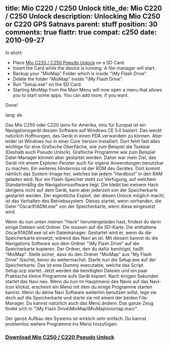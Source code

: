 title: Mio C220 / C250 Unlock
title_de: Mio C220 / C250 Unlock
description: Unlocking Mio C250 or C220 GPS Satnavs
parent: stuff
position: 30
comments: true
flattr: true
compat: c250
date: 2010-09-27
---

In short:

*   Place [Mio C220 / C250 Pseudo Unlock][1] on a SD Card.
*   Insert the Card while the device is running. A file-manager will start.
*   Backup your "MioMap" Folder which is inside "\My Flash Drive\".
*   Delete the folder "MioMap" inside "\My Flash Drive\".
*   Run "Setup.exe" on the SD Card.
*   Starting MioMap from the Main Menu will now open a menu that allows you to start some apps. You can add more, if you want.

Done!

 [1]: files/c250_pseudo_unlock.zip

lang: de

Das Mio C250 oder C220 (eins für Amerika, eins für Europa) ist ein Navigationsgerät dessen Software auf Windows CE 5.0 basiert.
Das weckt natürlich Hoffnungen, das Gerät in einen PDA verwandeln zu können. Aber leider ist Windows nur in einer Core Version installiert.
Dort fehlt fast alles wichtige für eine Grafische Oberfläche, wie zum Beispiel die Taskbar (Deshalb auch Pseudo Unlock). Grafische Programme wie zum Beispiel Datei-Manager können aber gestartet werden.
Daher war mein Ziel, das Gerät mit einem Explorer-Fenster auch für eigene Anwendungen benutzbar zu machen.
Ein weiteres Hinderniss ist der ROM des Gerätes. Dort kommt nämlich das System-Image her, welches bei jedem "Hardboot" in den RAM geladen wird.
Nur ein Flash-Speicher steht zur Verfügung, auf welchem Standartmäßig die Navigationssoftware liegt. Die bleibt bei meinem Hack übrigens nicht auf dem Gerät, kann aber jederzeit von der Speicherkarte gestartet werden.
Der eigentliche Exploit, der diesen Unlock möglich macht, ist das Verhalten des Betriebssystem.
Dieses startet, wenn vorhanden, die Datei "Oscar91ADM.exe" von der Speicherkarte, wenn diese eingesetzt wird.

Wenn du nun unten meinen "Hack" heruntergeladen hast, findest du darin einige Dateien und Ordner. Die müssen auf die SD-Karte.
Die enthaltene Oscar91ADM.exe ist ein Dateimanager. Gestartet wird er, wenn du die Speicherkarte einsetzt, wärend das Navi an ist.
Mit diesem kannst du die Navigations Software aus dem Ordner "\My Flash Drive\" auf die Speicherkarte kopieren. Der Ordner, den du dafür benötigst, heißt "MioMap".
Stelle sicher, dass du den Ordner "MioMap" aus "My Flash Drive" löschst, bevor du weitermachst.
Starte nun die Setup.exe auf der Speicherkarte. Das ist eine Dummy executable, welche das Script Setup.scp startet.
Jetzt werden die benötigten Dateien und ein paar Praktische kleine Programme aufs Gerät kopiert. Nach einigen Sekunden startet das Navi neu.
Wenn du nun im Hauptmenü des Navis auf das Navi-Icon klickst, erscheint ein Menü mit dem du einige Programme starten kannst.
Wenn du deine Navi Software weiterhin benutzen willst, lege sie doch auf die Speicherkarte und starte sie mit einem der beiden File-Manager.
Du kannst natürlich auch das Menü ändern. Das ganze Zeug findet sich in "\My Flash Drive\MioMap\MioMap\miomap.mscr".

Der ganze Aufbau des Systems ist wirklich sehr einfach. Du kannst problemlos weitere Programme ins Menü hinzufügen.

### [Download Mio C250 / C220 Pseudo Unlock][1]

 [1]: files/c250_pseudo_unlock.zip
